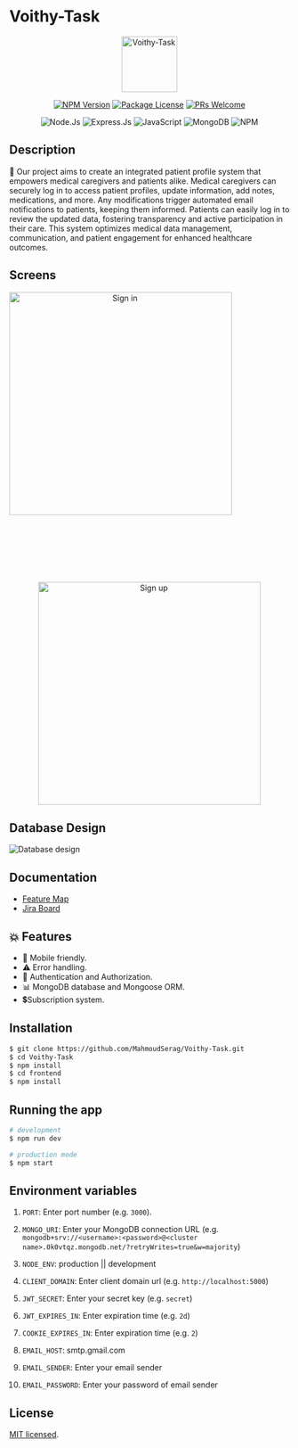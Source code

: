 # Voithy-Task

<p align="center">
  <img src="https://media.discordapp.net/attachments/443058700396265472/1139365659604697089/image.png" width="100" alt="Voithy-Task" /></a>
</p>

<p align="center">
<a href="https://www.npmjs.com/~nestjscore" target="_blank"><img src="https://img.shields.io/npm/v/@nestjs/core.svg" alt="NPM Version" /></a>
<a href="https://www.npmjs.com/~nestjscore" target="_blank"><img src="https://img.shields.io/npm/l/@nestjs/core.svg" alt="Package License" /></a>
<a href="https://img.shields.io/badge/PRs-welcome-brightgreen.svg?style=flat">
<img alt="PRs Welcome" src="https://img.shields.io/badge/PRs-welcome-brightgreen.svg?style=flat">
</a>

<p align="center">
<img alt="Node.Js" src="https://img.shields.io/badge/Node.js-339933?style=for-the-badge&logo=nodedotjs&logoColor=white">
<img alt="Express.Js" src="https://img.shields.io/badge/Express.js-000000?style=for-the-badge&logo=express&logoColor=white">
<img alt="JavaScript" src="https://img.shields.io/badge/JavaScript-f7e018?style=for-the-badge&logo=javascript&logoColor=000000">
<img alt="MongoDB" src="https://img.shields.io/badge/MongoDB-4EA94B?style=for-the-badge&logo=mongodb&logoColor=white">
<img alt="NPM" src="https://img.shields.io/badge/NPM-%23000000.svg?style=for-the-badge&logo=npm&logoColor=white"></p>

## Description

🎉 Our project aims to create an integrated patient profile system that empowers medical caregivers and patients alike. Medical caregivers can securely log in to access patient profiles, update information, add notes, medications, and more. Any modifications trigger automated email notifications to patients, keeping them informed. Patients can easily log in to review the updated data, fostering transparency and active participation in their care. This system optimizes medical data management, communication, and patient engagement for enhanced healthcare outcomes.

## Screens

<p align="center">
  <img src="https://media.discordapp.net/attachments/443058700396265472/1139359211034251294/image.png?width=932&height=419" alt="Sign in" width="400" style="margin-right: 150px;margin-bottom: 120px;" />
  <img src="https://media.discordapp.net/attachments/443058700396265472/1139359445906882660/image.png?width=594&height=419" alt="Sign up" width="400" />
</p>

## Database Design

<img src="https://media.discordapp.net/attachments/443058700396265472/1139355077136621598/f634470e-08a3-4e21-920f-6b1ee2d9c3b1.png" alt="Database design"/>

## Documentation

- [Feature Map](https://unknown-devs.atlassian.net/wiki/spaces/VT/overview)
- [Jira Board](https://unknown-devs.atlassian.net/jira/software/projects/VT/boards/7)

## 💥 Features

- 📱 Mobile friendly.
- ⚠️ Error handling.
- 🔐 Authentication and Authorization.
- 📊 MongoDB database and Mongoose ORM.
- 💲Subscription system.

## Installation

```bash
$ git clone https://github.com/MahmoudSerag/Voithy-Task.git
$ cd Voithy-Task
$ npm install
$ cd frontend
$ npm install
```

## Running the app

```bash
# development
$ npm run dev

# production mode
$ npm start
```

## Environment variables

1. `PORT`: Enter port number (e.g. `3000`).

2. `MONGO_URI`: Enter your MongoDB connection URL (e.g. `mongodb+srv://<username>:<password>@<cluster name>.0k0vtqz.mongodb.net/?retryWrites=true&w=majority`)

3. `NODE_ENV`: production || development

4. `CLIENT_DOMAIN`: Enter client domain url (e.g. `http://localhost:5000`)

5. `JWT_SECRET`: Enter your secret key (e.g. `secret`)

6. `JWT_EXPIRES_IN`: Enter expiration time (e.g. `2d`)

7. `COOKIE_EXPIRES_IN`: Enter expiration time (e.g. `2`)

8. `EMAIL_HOST`: smtp.gmail.com

9. `EMAIL_SENDER`: Enter your email sender

10. `EMAIL_PASSWORD`: Enter your password of email sender

## License

[MIT licensed](LICENSE).
